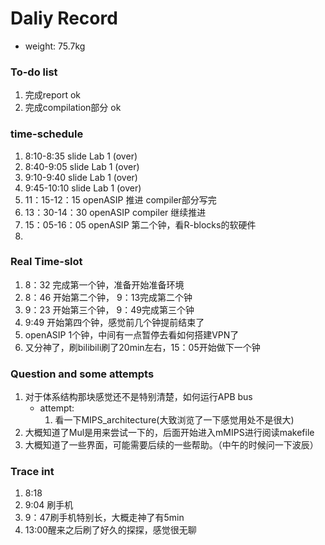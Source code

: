 # Daliy Record
* weight: 75.7kg

### To-do list
1. 完成report ok
2. 完成compilation部分 ok

### time-schedule
1. 8:10-8:35 slide Lab 1 (over)
2. 8:40-9:05 slide Lab 1 (over)
3. 9:10-9:40 slide Lab 1 (over)
4. 9:45-10:10 slide Lab 1 (over)
5. 11：15-12：15 openASIP 推进 compiler部分写完
6. 13：30-14：30 openASIP compiler 继续推进
7. 15：05-16：05 openASIP 第二个钟，看R-blocks的软硬件
8. 

### Real Time-slot
1. 8：32 完成第一个钟，准备开始准备环境
2. 8：46 开始第二个钟， 9：13完成第二个钟
3. 9：23 开始第三个钟， 9：49完成第三个钟
4. 9:49 开始第四个钟，感觉前几个钟提前结束了
5. openASIP 1个钟，中间有一点暂停去看如何搭建VPN了
6. 又分神了，刷bilibili刷了20min左右，15：05开始做下一个钟

### Question and some attempts
1. 对于体系结构那块感觉还不是特别清楚，如何运行APB bus
   * attempt:
        1. 看一下MIPS_architecture(大致浏览了一下感觉用处不是很大)
2. 大概知道了Mul是用来尝试一下的，后面开始进入mMIPS进行阅读makefile
3. 大概知道了一些界面，可能需要后续的一些帮助。（中午的时候问一下波辰）


### Trace int
1. 8:18
2. 9:04 刷手机
3. 9：47刷手机特别长，大概走神了有5min
4. 13:00醒来之后刷了好久的探探，感觉很无聊
